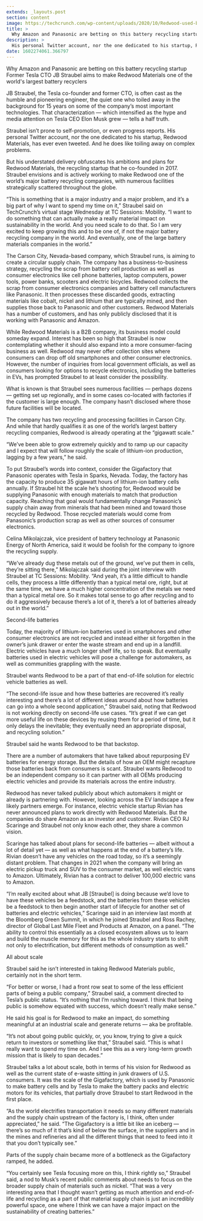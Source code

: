 ```yaml
--- 
extends: _layouts.post 
section: content 
image: https://techcrunch.com/wp-content/uploads/2020/10/Redwood-used-batteries-and-accumulators-ecology-ang-recycling.jpg?w=600 
title: > 
  Why Amazon and Panasonic are betting on this battery recycling startup – TechCrunch 
description: > 
  His personal Twitter account, nor the one dedicated to his startup, Redwood Materials, has ever even tweeted.But his understated delivery obfuscates his ambitions and plans for Redwood Materials, the recycling startup that he co-founded in 2017.Straubel envisions and is actively working to make Redwood one of the world’s major battery recycling companies, with numerous facilities strategically scattered throughout the globe.So I am very excited to keep growing this and to be one of, if not the major battery recycling company in the world.Redwood Materials has a number of customers, and has only publicly disclosed that it is working with Panasonic and Amazon. 
date: 1602274061.366797 
--- 
```

Why Amazon and Panasonic are betting on this battery recycling startup Former Tesla CTO JB Straubel aims to make Redwood Materials one of the world's largest battery recyclers

JB Straubel, the Tesla co-founder and former CTO, is often cast as the humble and pioneering engineer, the quiet one who toiled away in the background for 15 years on some of the company’s most important technologies. That characterization — which intensified as the hype and media attention on Tesla CEO Elon Musk grew — tells a half truth.

Straubel isn’t prone to self-promotion, or even progress reports. His personal Twitter account, nor the one dedicated to his startup, Redwood Materials, has ever even tweeted. And he does like toiling away on complex problems.

But his understated delivery obfuscates his ambitions and plans for Redwood Materials, the recycling startup that he co-founded in 2017. Straubel envisions and is actively working to make Redwood one of the world’s major battery recycling companies, with numerous facilities strategically scattered throughout the globe.

“This is something that is a major industry and a major problem, and it’s a big part of why I want to spend my time on it,” Straubel said on TechCrunch’s virtual stage Wednesday at TC Sessions: Mobility. “I want to do something that can actually make a really material impact on sustainability in the world. And you need scale to do that. So I am very excited to keep growing this and to be one of, if not the major battery recycling company in the world. And eventually, one of the large battery materials companies in the world.”

The Carson City, Nevada-based company, which Straubel runs, is aiming to create a circular supply chain. The company has a business-to-business strategy, recycling the scrap from battery cell production as well as consumer electronics like cell phone batteries, laptop computers, power tools, power banks, scooters and electric bicycles. Redwood collects the scrap from consumer electronics companies and battery cell manufacturers like Panasonic. It then processes these discarded goods, extracting materials like cobalt, nickel and lithium that are typically mined, and then supplies those back to Panasonic and other customers. Redwood Materials has a number of customers, and has only publicly disclosed that it is working with Panasonic and Amazon.

While Redwood Materials is a B2B company, its business model could someday expand. Interest has been so high that Straubel is now contemplating whether it should also expand into a more consumer-facing business as well. Redwood may never offer collection sites where consumers can drop off old smartphones and other consumer electronics. However, the number of inquiries from local government officials, as well as consumers looking for options to recycle electronics, including the batteries in EVs, has prompted Straubel to at least consider the possibility.

What is known is that Straubel sees numerous facilities — perhaps dozens — getting set up regionally, and in some cases co-located with factories if the customer is large enough. The company hasn’t disclosed where those future facilities will be located.

The company has two recycling and processing facilities in Carson City. And while that hardly qualifies it as one of the world’s largest battery recycling companies, Redwood is already operating at the “gigawatt scale.”

“We’ve been able to grow extremely quickly and to ramp up our capacity and I expect that will follow roughly the scale of lithium-ion production, lagging by a few years,” he said.

To put Straubel’s words into context, consider the Gigafactory that Panasonic operates with Tesla in Sparks, Nevada. Today, the factory has the capacity to produce 35 gigawatt hours of lithium-ion battery cells annually. If Straubel hit the scale he’s shooting for, Redwood would be supplying Panasonic with enough materials to match that production capacity. Reaching that goal would fundamentally change Panasonic’s supply chain away from minerals that had been mined and toward those recycled by Redwood. Those recycled materials would come from Panasonic’s production scrap as well as other sources of consumer electronics.

Celina Mikolajczak, vice president of battery technology at Panasonic Energy of North America, said it would be foolish for the company to ignore the recycling supply.

“We’ve already dug these metals out of the ground, we’ve put them in cells, they’re sitting there,” Mikolajczak said during the joint interview with Straubel at TC Sessions: Mobility. “And yeah, it’s a little difficult to handle cells, they process a little differently than a typical metal ore, right, but at the same time, we have a much higher concentration of the metals we need than a typical metal ore. So it makes total sense to go after recycling and to do it aggressively because there’s a lot of it, there’s a lot of batteries already out in the world.”

Second-life batteries

Today, the majority of lithium-ion batteries used in smartphones and other consumer electronics are not recycled and instead either sit forgotten in the owner’s junk drawer or enter the waste stream and end up in a landfill. Electric vehicles have a much longer shelf life, so to speak. But eventually batteries used in electric vehicles will pose a challenge for automakers, as well as communities grappling with the waste.

Straubel wants Redwood to be a part of that end-of-life solution for electric vehicle batteries as well.

“The second-life issue and how these batteries are recovered it’s really interesting and there’s a lot of different ideas around about how batteries can go into a whole second application,” Straubel said, noting that Redwood is not working directly on second-life use cases. “It’s great if we can get more useful life on these devices by reusing them for a period of time, but it only delays the inevitable; they eventually need an appropriate disposal, and recycling solution.”

Straubel said he wants Redwood to be that backstop.

There are a number of automakers that have talked about repurposing EV batteries for energy storage. But the details of how an OEM might recapture those batteries back from consumers is scant. Straubel wants Redwood to be an independent company so it can partner with all OEMs producing electric vehicles and provide its materials across the entire industry.

Redwood has never talked publicly about which automakers it might or already is partnering with. However, looking across the EV landscape a few likely partners emerge. For instance, electric vehicle startup Rivian has never announced plans to work directly with Redwood Materials. But the companies do share Amazon as an investor and customer. Rivian CEO RJ Scaringe and Straubel not only know each other, they share a common vision.

Scaringe has talked about plans for second-life batteries — albeit without a lot of detail yet — as well as what happens at the end of a battery’s life. Rivian doesn’t have any vehicles on the road today, so it’s a seemingly distant problem. That changes in 2021 when the company will bring an electric pickup truck and SUV to the consumer market, as well electric vans to Amazon. Ultimately, Rivian has a contract to deliver 100,000 electric vans to Amazon.

“I’m really excited about what JB [Straubel] is doing because we’d love to have these vehicles be a feedstock, and the batteries from these vehicles be a feedstock to then begin another start of lifecycle for another set of batteries and electric vehicles,” Scaringe said in an interview last month at the Bloomberg Green Summit, in which he joined Straubel and Ross Rachey, director of Global Last Mile Fleet and Products at Amazon, on a panel. “The ability to control this essentially as a closed ecosystem allows us to learn and build the muscle memory for this as the whole industry starts to shift not only to electrification, but different methods of consumption as well.”

All about scale

Straubel said he isn’t interested in taking Redwood Materials public, certainly not in the short term.

“For better or worse, I had a front row seat to some of the less efficient parts of being a public company,” Straubel said, a comment directed to Tesla’s public status. “It’s nothing that I’m rushing toward. I think that being public is somehow equated with success, which doesn’t really make sense.”

He said his goal is for Redwood to make an impact, do something meaningful at an industrial scale and generate returns — aka be profitable.

“It’s not about going public quickly, or, you know, trying to give a quick return to investors or something like that,” Straubel said. “This is what I really want to spend my time on. And I see this as a very long-term growth mission that is likely to span decades.”

Straubel talks a lot about scale, both in terms of his vision for Redwood as well as the current state of e-waste sitting in junk drawers of U.S. consumers. It was the scale of the Gigafactory, which is used by Panasonic to make battery cells and by Tesla to make the battery packs and electric motors for its vehicles, that partially drove Straubel to start Redwood in the first place.

“As the world electrifies transportation it needs so many different materials and the supply chain upstream of the factory is, I think, often under appreciated,” he said. “The Gigafactory is a little bit like an iceberg — there’s so much of it that’s kind of below the surface, in the suppliers and in the mines and refineries and all the different things that need to feed into it that you don’t typically see.”

Parts of the supply chain became more of a bottleneck as the Gigafactory ramped, he added.

“You certainly see Tesla focusing more on this, I think rightly so,” Straubel said, a nod to Musk’s recent public comments about needs to focus on the broader supply chain of materials such as nickel. “That was a very interesting area that I thought wasn’t getting as much attention and end-of-life and recycling as a part of that material supply chain is just an incredibly powerful space, one where I think we can have a major impact on the sustainability of creating batteries.”